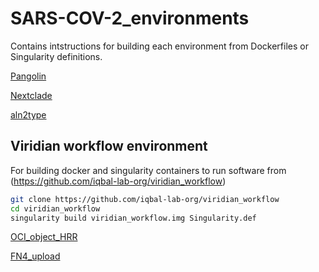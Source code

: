# SARS-COV-2_environments

Contains intstructions for building each environment from Dockerfiles or Singularity definitions.

[Pangolin](pango/)

[Nextclade](nextclade/)

[aln2type](aln2type/)

## Viridian workflow environment

For building docker and singularity containers to run software from (https://github.com/iqbal-lab-org/viridian_workflow)

```bash
git clone https://github.com/iqbal-lab-org/viridian_workflow
cd viridian_workflow
singularity build viridian_workflow.img Singularity.def
```

[OCI_object_HRR](OCI_object_HRR/)

[FN4_upload](FN4upload/)
